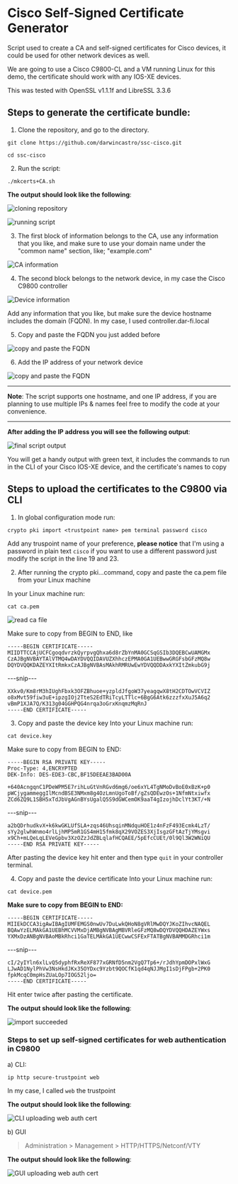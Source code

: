# Cisco Self-Signed Certificate Generator

Script used to create a CA and self-signed certificates for Cisco devices, it could be used for other network devices as well.

We are going to use a Cisco C9800-CL and a VM running Linux for this demo, the certificate should work with any IOS-XE devices.

This was tested with OpenSSL v1.1.1f and LibreSSL 3.3.6   

## Steps to generate the certificate bundle:

1. Clone the repository, and go to the directory.

```
git clone https://github.com/darwincastro/ssc-cisco.git
```

```
cd ssc-cisco
```

2. Run the script:

```
./mkcerts+CA.sh
```

**The output should look like the following**:

![cloning repository](./images/image_01.png)

![running script](./images/image_02.png)

3. The first block of information belongs to the CA, use any information that you like, and make sure to use your domain name under the "common name" section, like; "example.com"

![CA information](./images/image_03.png)

4. The second block belongs to the network device, in my case the Cisco C9800 controller

![Device information](./images/image_04.png)

Add any information that you like, but make sure the device hostname includes the domain (FQDN). In my case, I used controller.dar-fi.local

5. Copy and paste the FQDN you just added before

![copy and paste the FQDN](./images/image_05.png)

6. Add the IP address of your network device

![copy and paste the FQDN](./images/image_06.png)

---

**Note**: The script supports one hostname, and one IP address, if you are planning to use multiple IPs & names feel free to modify the code at your convenience.

---

**After adding the IP address you will see the following output**:

![final script output](./images/image_07.png)

You will get a handy output with green text, it includes the commands to run in the CLI of your Cisco IOS-XE device, and the certificate's names to copy

## Steps to upload the certificates to the C9800 via CLI

1. In global configuration mode run:

```
crypto pki import <trustpoint name> pem terminal password cisco
```

Add any truspoint name of your preference, **please notice** that I'm using a password in plain text ```cisco``` if you want to use a different password just modify the script in the line 19 and 23.

2. After running the crypto pki...command, copy and paste the ca.pem file from your Linux machine

In your Linux machine run:

```
cat ca.pem
```

![read ca file](./images/image_08.png)

Make sure to copy from BEGIN to END, like

```
-----BEGIN CERTIFICATE-----
MIIDTTCCAjUCFCgoqdvrzkQyrpvgQhxa6d8rZbYnMA0GCSqGSIb3DQEBCwUAMGMx
CzAJBgNVBAYTAlVTMQ4wDAYDVQQIDAVUZXhhczEPMA0GA1UEBwwGRGFsbGFzMQ8w
DQYDVQQKDAZEYXItRmkxCzAJBgNVBAsMAkhRMRUwEwYDVQQDDAxkYXItZmkubG9j
```
---snip---
```
XXkv0/Km8rM3hIUghFbxk3OFZBhuoe+yzpldJfgoW37yeagqwX8tH2CDTOwVCVIZ
o8xMvt59fiw3uE+ipzgIOj2TteS2EdTRiTcyLTTlc+6BgG6Atk6zzzfxXuJ5A6q2
vBmP1XJA7Q/K313g04GGHPQG4nrqa3oGrxKnqmzMqRnJ
-----END CERTIFICATE-----
```

3. Copy and paste the device key
Into your Linux machine run:

```
cat device.key
```
Make sure to copy from BEGIN to END:

```
-----BEGIN RSA PRIVATE KEY-----
Proc-Type: 4,ENCRYPTED
DEK-Info: DES-EDE3-CBC,BF15DEEAE3BAD00A

+640AcngqnC1PDeWPM5E7rihLuGtVnRGvd6mg6/oe6xYL4TgNMoDvBoE0xBzK+p0
pWCjygammeggIlMcndBSE3NMxm8g4OzLmnUgoToBf/gZsQDEwzOs+1NfmNtxiwfx
ZCd6ZQ9L1SBH5xTdJbVgAGnBYsUgalQ5S9dGWCemOK9aaT4gIzojhDclYt3KT/+N
```
---snip---
```
a2bQDrhudkvX+k6kwGKLUfSLA+zqs46UhsqinMNdquHOE1z4nFzF493Ecmk4LzT/
sYy2glwhWnmo4rlLjhMP5mR1GS4mH15fmk8qX29VOZES3XjIsgzGFtAzTjYMsgvi
x9Ch+mLQeLqLEVeGpbv3XzOZzJdZBLqlafHCQAEE/5pEfcCUEt/0l9Ql3W2WNiQU
-----END RSA PRIVATE KEY-----
```

After pasting the device key hit enter and then type ```quit``` in your controller terminal.

4. Copy and paste the device certificate
Into your Linux machine run:

```
cat device.pem 
```

**Make sure to copy from BEGIN to END:**

```
-----BEGIN CERTIFICATE-----
MIIEkDCCA3igAwIBAgIUMFEMGS0nwUv7DuLwkQHoN8gVRlMwDQYJKoZIhvcNAQEL
BQAwYzELMAkGA1UEBhMCVVMxDjAMBgNVBAgMBVRleGFzMQ8wDQYDVQQHDAZEYWxs
YXMxDzANBgNVBAoMBkRhci1GaTELMAkGA1UECwwCSFExFTATBgNVBAMMDGRhci1m
```
---snip---
```
cI/2yIYln6xlLvQ5dyphfRxReXF877xGRNfD5nm2VgQ7Tp6+/rJdhYpmDOPxlWxG
LJwAD1NylPhVw3NsHkdJKx35OYDxc9Yzbt9QOCfK1qd4qNJJMgI1sDjFPgb+2PK0
fpkMcqC0mpHsZUaLOp7IOG52ljo=
-----END CERTIFICATE-----
```

Hit enter twice after pasting the certificate.

**The output should look like the following**:

![import succeeded](./images/image_09.png)

### Steps to set up self-signed certificates for web authentication in C9800 

a) CLI:

```
ip http secure-trustpoint web
```

In my case, I called ```web``` the trustpoint

**The output should look like the following**:

![CLI uploading web auth cert](./images/image_10.png)

b) GUI

> Administration >  Management > HTTP/HTTPS/Netconf/VTY

**The output should look like the following**:

![GUI uploading web auth cert](./images/image_11.png)
